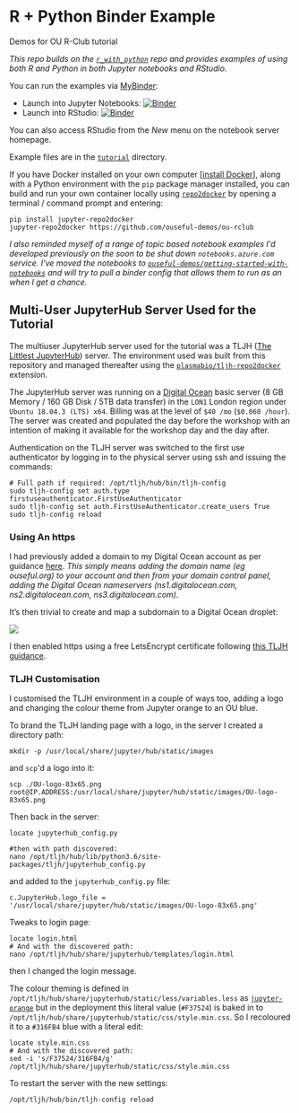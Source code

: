 # R + Python Binder Example

Demos for OU R-Club tutorial

*This repo builds on the [`r_with_python`](https://github.com/binder-examples/r_with_python) repo and provides examples of using both R and Python in both Jupyter notebooks and RStudio.*

You can run the examples via [MyBinder](https://mybinder.readthedocs.io/en/latest/):

 - Launch into Jupyter Notebooks: [![Binder](http://mybinder.org/badge.svg)](http://mybinder.org/v2/gh/ouseful-demos/ou-rclub/master)
 - Launch into RStudio: [![Binder](http://mybinder.org/badge.svg)](http://mybinder.org/v2/gh/ouseful-demos/ou-rclub/master?urlpath=rstudio)

You can also access RStudio from the *New* menu on the notebook server homepage.

Example files are in the [`tutorial`](./tutorial) directory.


If you have Docker installed on your own computer [[install Docker](https://docs.docker.com/engine/install/)], along with a Python environment with the `pip` package manager installed, you can build and run your own container locally using [`repo2docker`](https://repo2docker.readthedocs.io/en/latest/) by opening a terminal / command prompt and entering:

```
pip install jupyter-repo2docker
jupyter-repo2docker https://github.com/ouseful-demos/ou-rclub
```

*I also reminded myself of a range of topic based notebook examples I'd developed previously on the soon to be shut down `notebooks.azure.com` service. I've moved the notebooks to [`ouseful-demos/getting-started-with-notebooks`](https://github.com/ouseful-demos/getting-started-with-notebooks) and will try to pull a binder config that allows them to run as an when I get a chance.*

## Multi-User JupyterHub Server Used for the Tutorial

The multiuser JupyterHub server used for the tutorial was a TLJH ([The Littlest JupyterHub](https://tljh.jupyter.org/en/latest/)) server. The environment used was built from this repository and managed thereafter using the [`plasmabio/tljh-repo2docker`](https://github.com/plasmabio/tljh-repo2docker) extension.

The JupyterHub server was running on a [Digital Ocean](https://www.digitalocean.com/) basic server (8 GB Memory / 160 GB Disk / 5TB data transfer) in the `LON1` London region under `Ubuntu 18.04.3 (LTS) x64`. Billing was at the level of `$40 /mo` (`$0.060 /hour`). The server was created and populated the day before the workshop with an intention of making it available for the workshop day and the day after.

Authentication on the TLJH server was switched to the first use authenticator by logging in to the physical server using ssh and issuing the commands:

```
# Full path if required: /opt/tljh/hub/bin/tljh-config 
sudo tljh-config set auth.type firstuseauthenticator.FirstUseAuthenticator
sudo tljh-config set auth.FirstUseAuthenticator.create_users True
sudo tljh-config reload
```

### Using An https

I had previously added a domain to my Digital Ocean account as per guidance [here](https://www.digitalocean.com/docs/networking/dns/how-to/add-domains/). *This simply means adding the domain name (eg ouseful.org) to your account and then from your domain control panel, adding the Digital Ocean nameservers (ns1.digitalocean.com, ns2.digitalocean.com, ns3.digitalocean.com).*

It’s then trivial to create and map a subdomain to a Digital Ocean droplet:

![](https://ouseful.files.wordpress.com/2020/07/control_panel_-_digitalocean.png?w=768&h=444)

I then enabled https using a free LetsEncrypt certificate following [this TLJH guidance](https://tljh.jupyter.org/en/latest/howto/admin/https.html#howto-admin-https).


### TLJH Customisation

I customised the TLJH environment in a couple of ways too, adding a logo and changing the colour theme from Jupyter orange to an OU blue.

To brand the TLJH landing page with a logo, in the server I created a directory path:

```
mkdir -p /usr/local/share/jupyter/hub/static/images
```
and `scp`'d a logo into it:

```
scp ./OU-logo-83x65.png root@IP.ADDRESS:/usr/local/share/jupyter/hub/static/images/OU-logo-83x65.png
```

Then back in the server:

```
locate jupyterhub_config.py

#then with path discovered:
nano /opt/tljh/hub/lib/python3.6/site-packages/tljh/jupyterhub_config.py
```

and added to the `jupyterhub_config.py` file:

```
c.JupyterHub.logo_file = '/usr/local/share/jupyter/hub/static/images/OU-logo-83x65.png'
```

Tweaks to login page:

```
locate login.html
# And with the discovered path:
nano /opt/tljh/hub/share/jupyterhub/templates/login.html
```

then I changed the login message.

The colour theming is defined in `/opt/tljh/hub/share/jupyterhub/static/less/variables.less` as [`jupyter-orange`](https://github.com/jupyterhub/jupyterhub/search?q=jupyter-orange&unscoped_q=jupyter-orange) but in the deployment this literal value (`#F37524`) is baked in to `/opt/tljh/hub/share/jupyterhub/static/css/style.min.css`. So I recoloured it to a `#316FB4` blue with a literal edit:

```
locate style.min.css
# And with the discovered path:
sed -i 's/F37524/316FB4/g' /opt/tljh/hub/share/jupyterhub/static/css/style.min.css
```

To restart the server with the new settings:

```
/opt/tljh/hub/bin/tljh-config reload
```
